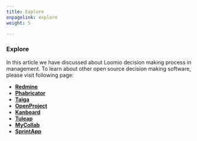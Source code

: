 ```yaml
---
title: Explore
onpagelink: explore
weight: 5

---
```


### Explore

In this article we have discussed about Loomio decision making process in management. To learn about other open source decision making software, please visit following page:

*   **[Redmine](https://products.containerize.com/project-management/redmine/)**
*   **[Phabricator](https://products.containerize.com/project-management/phabricator/)**
*   **[Taiga](https://products.containerize.com/project-management/taiga/)**
*   **[OpenProject](https://products.containerize.com/project-management/openproject/)**
*   **[Kanboard](https://products.containerize.com/project-management/kanboard/)**
*   **[Tuleap](https://products.containerize.com/project-management/tuleap/)**
*   **[MyCollab](https://products.containerize.com/project-management/mycollab/)**
*   **[SprintApp](https://products.containerize.com/project-management/sprintapp/)**